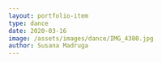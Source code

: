 ```yaml
---
layout: portfolio-item
type: dance
date: 2020-03-16
image: /assets/images/dance/IMG_4380.jpg
author: Susana Madruga
---
```


